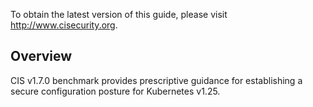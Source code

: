 To obtain the latest version of this guide, please visit http://www.cisecurity.org.

## Overview

CIS v1.7.0 benchmark provides prescriptive guidance for establishing a secure configuration posture for Kubernetes v1.25.